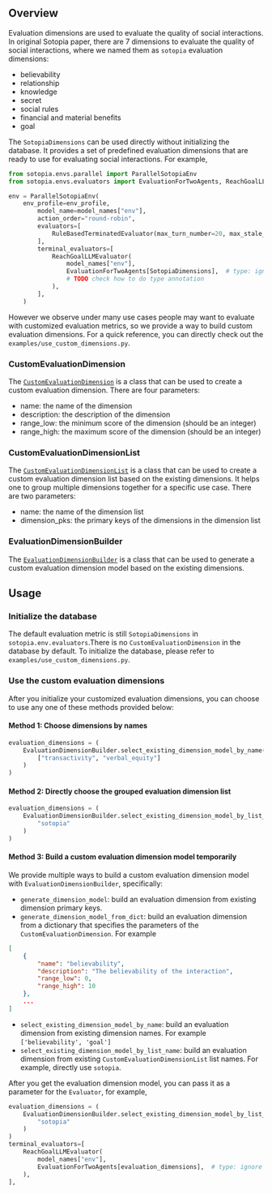 ## Overview

Evaluation dimensions are used to evaluate the quality of social interactions.
In original Sotopia paper, there are 7 dimensions to evaluate the quality of social interactions, where we named them as `sotopia` evaluation dimensions:
- believability
- relationship
- knowledge
- secret
- social rules
- financial and material benefits
- goal

The `SotopiaDimensions` can be used directly without initializing the database. It provides a set of predefined evaluation dimensions that are ready to use for evaluating social interactions. For example,

```python
from sotopia.envs.parallel import ParallelSotopiaEnv
from sotopia.envs.evaluators import EvaluationForTwoAgents, ReachGoalLLMEvaluator, RuleBasedTerminatedEvaluator, SotopiaDimensions

env = ParallelSotopiaEnv(
    env_profile=env_profile,
        model_name=model_names["env"],
        action_order="round-robin",
        evaluators=[
            RuleBasedTerminatedEvaluator(max_turn_number=20, max_stale_turn=2),
        ],
        terminal_evaluators=[
            ReachGoalLLMEvaluator(
                model_names["env"],
                EvaluationForTwoAgents[SotopiaDimensions],  # type: ignore
                # TODO check how to do type annotation
            ),
        ],
    )
```


However we observe under many use cases people may want to evaluate with customized evaluation metrics, so we provide a way to build custom evaluation dimensions.
For a quick reference, you can directly check out the `examples/use_custom_dimensions.py`.

### CustomEvaluationDimension
The [`CustomEvaluationDimension`](/python_API/database/evaluation_dimensions) is a class that can be used to create a custom evaluation dimension.
There are four parameters:
- name: the name of the dimension
- description: the description of the dimension
- range_low: the minimum score of the dimension (should be an integer)
- range_high: the maximum score of the dimension (should be an integer)

### CustomEvaluationDimensionList
The [`CustomEvaluationDimensionList`](/python_API/database/evaluation_dimensions) is a class that can be used to create a custom evaluation dimension list based on the existing dimensions. It helps one to group multiple dimensions together for a specific use case.
There are two parameters:
- name: the name of the dimension list
- dimension_pks: the primary keys of the dimensions in the dimension list

### EvaluationDimensionBuilder
The [`EvaluationDimensionBuilder`](/python_API/database/evaluation_dimensions) is a class that can be used to generate a custom evaluation dimension model based on the existing dimensions.


## Usage
### Initialize the database
The default evaluation metric is still `SotopiaDimensions` in `sotopia.env.evaluators`.There is no `CustomEvaluationDimension` in the database by default. To initialize the database, please refer to `examples/use_custom_dimensions.py`.


### Use the custom evaluation dimensions
After you initialize your customized evaluation dimensions, you can choose to use any one of these methods provided below:

#### Method 1: Choose dimensions by names
```python
evaluation_dimensions = (
    EvaluationDimensionBuilder.select_existing_dimension_model_by_name(
        ["transactivity", "verbal_equity"]
    )
)
```

#### Method 2: Directly choose the grouped evaluation dimension list
```python
evaluation_dimensions = (
    EvaluationDimensionBuilder.select_existing_dimension_model_by_list_name(
        "sotopia"
    )
)
```

#### Method 3: Build a custom evaluation dimension model temporarily
We provide multiple ways to build a custom evaluation dimension model with `EvaluationDimensionBuilder`, specifically:
- `generate_dimension_model`: build an evaluation dimension from existing dimension primary keys.
- `generate_dimension_model_from_dict`: build an evaluation dimension from a dictionary that specifies the parameters of the `CustomEvaluationDimension`. For example
```json
[
    {
        "name": "believability",
        "description": "The believability of the interaction",
        "range_low": 0,
        "range_high": 10
    },
    ...
]
```
- `select_existing_dimension_model_by_name`: build an evaluation dimension from existing dimension names. For example `['believability', 'goal']`
- `select_existing_dimension_model_by_list_name`: build an evaluation dimension from existing `CustomEvaluationDimensionList` list names. For example, directly use `sotopia`.


After you get the evaluation dimension model, you can pass it as a parameter for the `Evaluator`, for example,
```python
evaluation_dimensions = (
    EvaluationDimensionBuilder.select_existing_dimension_model_by_list_name(
        "sotopia"
    )
)
terminal_evaluators=[
    ReachGoalLLMEvaluator(
        model_names["env"],
        EvaluationForTwoAgents[evaluation_dimensions],  # type: ignore
    ),
],
```
